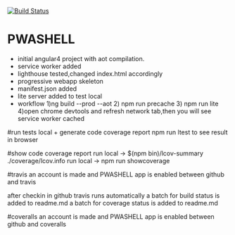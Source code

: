 [![Build Status](https://travis-ci.org/stefanaerts/PWASHELL.svg?branch=master)](https://travis-ci.org/stefanaerts/v3_ethnic)

<!--[![Coverage Status](https://coveralls.io/repos/github/stefanaerts/PWASHELL/badge.svg?branch=master)](https://coveralls.io/github/stefanaerts/PWASHELL?branch=master)]-->


# PWASHELL

- initial angular4 project with aot compilation.
- service worker added
- lighthouse tested,changed index.html accordingly
- progressive webapp skeleton
- manifest.json added
- lite server added to test local 
- workflow 1)ng build --prod --aot 2) npm run precache 3) npm run lite 4)open chrome devtools and refresh network tab,then you will see service worker cached


#run tests local + generate code coverage report
npm run ltest to see result in browser


#show code coverage report
run local -> $(npm bin)/lcov-summary ./coverage/lcov.info
run local -> npm run showcoverage

#travis
an account is made and PWASHELL app is enabled between github and travis

after checkin in github travis runs automatically
a batch for build status is added to readme.md
a batch for coverage status is added to readme.md

#coveralls
an account is made and PWASHELL app is enabled between github and coveralls


